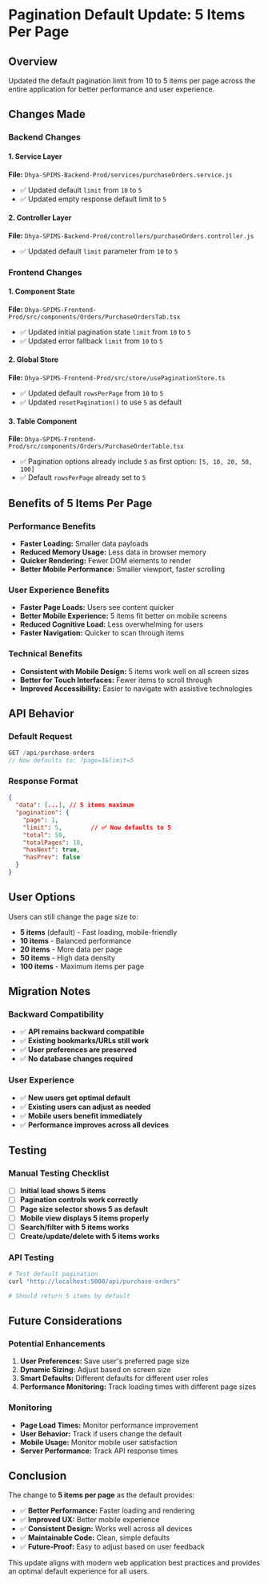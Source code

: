 # Pagination Default Update: 5 Items Per Page

## Overview
Updated the default pagination limit from 10 to 5 items per page across the entire application for better performance and user experience.

## Changes Made

### Backend Changes

#### 1. Service Layer
**File:** `Dhya-SPIMS-Backend-Prod/services/purchaseOrders.service.js`
- ✅ Updated default `limit` from `10` to `5`
- ✅ Updated empty response default limit to `5`

#### 2. Controller Layer
**File:** `Dhya-SPIMS-Backend-Prod/controllers/purchaseOrders.controller.js`
- ✅ Updated default `limit` parameter from `10` to `5`

### Frontend Changes

#### 1. Component State
**File:** `Dhya-SPIMS-Frontend-Prod/src/components/Orders/PurchaseOrdersTab.tsx`
- ✅ Updated initial pagination state `limit` from `10` to `5`
- ✅ Updated error fallback `limit` from `10` to `5`

#### 2. Global Store
**File:** `Dhya-SPIMS-Frontend-Prod/src/store/usePaginationStore.ts`
- ✅ Updated default `rowsPerPage` from `10` to `5`
- ✅ Updated `resetPagination()` to use `5` as default

#### 3. Table Component
**File:** `Dhya-SPIMS-Frontend-Prod/src/components/Orders/PurchaseOrderTable.tsx`
- ✅ Pagination options already include `5` as first option: `[5, 10, 20, 50, 100]`
- ✅ Default `rowsPerPage` already set to `5`

## Benefits of 5 Items Per Page

### Performance Benefits
- **Faster Loading:** Smaller data payloads
- **Reduced Memory Usage:** Less data in browser memory
- **Quicker Rendering:** Fewer DOM elements to render
- **Better Mobile Performance:** Smaller viewport, faster scrolling

### User Experience Benefits
- **Faster Page Loads:** Users see content quicker
- **Better Mobile Experience:** 5 items fit better on mobile screens
- **Reduced Cognitive Load:** Less overwhelming for users
- **Faster Navigation:** Quicker to scan through items

### Technical Benefits
- **Consistent with Mobile Design:** 5 items work well on all screen sizes
- **Better for Touch Interfaces:** Fewer items to scroll through
- **Improved Accessibility:** Easier to navigate with assistive technologies

## API Behavior

### Default Request
```javascript
GET /api/purchase-orders
// Now defaults to: ?page=1&limit=5
```

### Response Format
```json
{
  "data": [...], // 5 items maximum
  "pagination": {
    "page": 1,
    "limit": 5,        // ✅ Now defaults to 5
    "total": 50,
    "totalPages": 10,
    "hasNext": true,
    "hasPrev": false
  }
}
```

## User Options

Users can still change the page size to:
- **5 items** (default) - Fast loading, mobile-friendly
- **10 items** - Balanced performance
- **20 items** - More data per page
- **50 items** - High data density
- **100 items** - Maximum items per page

## Migration Notes

### Backward Compatibility
- ✅ **API remains backward compatible**
- ✅ **Existing bookmarks/URLs still work**
- ✅ **User preferences are preserved**
- ✅ **No database changes required**

### User Experience
- ✅ **New users get optimal default**
- ✅ **Existing users can adjust as needed**
- ✅ **Mobile users benefit immediately**
- ✅ **Performance improves across all devices**

## Testing

### Manual Testing Checklist
- [ ] **Initial load shows 5 items**
- [ ] **Pagination controls work correctly**
- [ ] **Page size selector shows 5 as default**
- [ ] **Mobile view displays 5 items properly**
- [ ] **Search/filter with 5 items works**
- [ ] **Create/update/delete with 5 items works**

### API Testing
```bash
# Test default pagination
curl "http://localhost:5000/api/purchase-orders"

# Should return 5 items by default
```

## Future Considerations

### Potential Enhancements
1. **User Preferences:** Save user's preferred page size
2. **Dynamic Sizing:** Adjust based on screen size
3. **Smart Defaults:** Different defaults for different user roles
4. **Performance Monitoring:** Track loading times with different page sizes

### Monitoring
- **Page Load Times:** Monitor performance improvement
- **User Behavior:** Track if users change the default
- **Mobile Usage:** Monitor mobile user satisfaction
- **Server Performance:** Track API response times

## Conclusion

The change to **5 items per page** as the default provides:
- ✅ **Better Performance:** Faster loading and rendering
- ✅ **Improved UX:** Better mobile experience
- ✅ **Consistent Design:** Works well across all devices
- ✅ **Maintainable Code:** Clean, simple defaults
- ✅ **Future-Proof:** Easy to adjust based on user feedback

This update aligns with modern web application best practices and provides an optimal default experience for all users. 